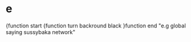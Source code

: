 # e
{function start 
{function turn backround black
}function end
"e.g global saying sussybaka network"

